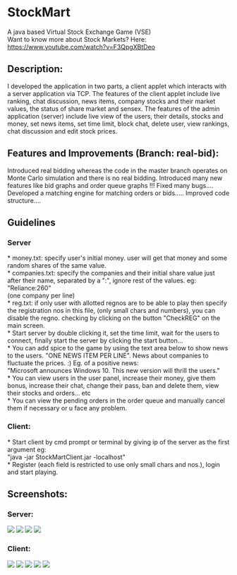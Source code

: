 StockMart
=========

A java based Virtual Stock Exchange Game (VSE)<br>
Want to know more about Stock Markets? Here: https://www.youtube.com/watch?v=F3QpgXBtDeo

<h2>Description:</h2>
I developed the application in two parts, a client applet which interacts with a server application via TCP. The features of the client applet include live ranking, chat discussion, news items, company stocks and their market values, the status of share market and sensex. The features of the admin application (server) include live view of the users, their details, stocks and money, set news items, set time limit, block chat, delete user, view rankings, chat discussion and edit stock prices.

<h2>Features and Improvements (Branch: real-bid):</h2>
Introduced real bidding whereas the code in the master branch operates on Monte Carlo simulation and there is no real bidding. Introduced many new features like bid graphs and order queue graphs !!! Fixed many bugs.... Developed a matching engine for matching orders or bids..... Improved code structure....

<h2>Guidelines</h2>
<h3>Server</h3>
* money.txt: specify user's initial money. user will get that money and some random shares of the same value.<br>
* companies.txt: specify the companies and their initial share value just after their name, separated by a ":", ignore rest of the values. eg:<br>
"Reliance:260"<br>
(one company per line)<br>
* reg.txt: if only user with allotted regnos are to be able to play then specify the registration nos in this file, (only small chars and numbers), you can disable the regno. checking by clicking on the button "CheckREG" on the main screen.<br>
* Start server by double clicking it, set the time limit, wait for the users to connect, finally start the server by clicking the start button...<br>
* You can add spice to the game by using the text area below to show news to the users. "ONE NEWS ITEM PER LINE". News about companies to fluctuate the prices. :) Eg. of a positive news:<br>
"Microsoft announces Windows 10. This new version will thrill the users."<br>
* You can view users in the user panel, increase their money, give them bonus, increase their chat, change their pass, ban and delete them, view their stocks and orders... etc<br>
* You can view the pending orders in the order queue and manually cancel them if necessary or u face any problem.

<h3>Client:</h3>
* Start client by cmd prompt or terminal by giving ip of the server as the first argument eg:<br>
"java -jar StockMartClient.jar -localhost"<br>
* Register (each field is restricted to use only small chars and nos.), login and start playing.

<h2>Screenshots:</h2>
<h3>Server:</h3>
<img src="https://cloud.githubusercontent.com/assets/4680789/6806859/49115ab2-d271-11e4-825e-41dfd4e2e7f8.PNG">
<img src="https://cloud.githubusercontent.com/assets/4680789/6806858/48f789b6-d271-11e4-97ab-c82c5c968cba.PNG">
<img src="https://cloud.githubusercontent.com/assets/4680789/6806861/4943f0a8-d271-11e4-8420-e7d70787b33d.PNG">
<img src="https://cloud.githubusercontent.com/assets/4680789/6806860/491cf318-d271-11e4-8838-d64e31166f01.PNG">

<h3>Client:</h3>
<img src="https://cloud.githubusercontent.com/assets/4680789/6806856/486c49fa-d271-11e4-8a67-67826f90efe5.PNG">
<img src="https://cloud.githubusercontent.com/assets/4680789/6806853/485f95e8-d271-11e4-95fb-c4f9beb67c29.PNG">
<img src="https://cloud.githubusercontent.com/assets/4680789/6806854/48645f4c-d271-11e4-9c73-1d42545a5c93.PNG">
<img src="https://cloud.githubusercontent.com/assets/4680789/6806855/486b8c9a-d271-11e4-94a5-20b15fef0a76.PNG">
<img src="https://cloud.githubusercontent.com/assets/4680789/6806857/48c4131a-d271-11e4-8a39-da2d3f5a904d.PNG">

